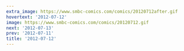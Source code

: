 ```yaml
---
extra_image: https://www.smbc-comics.com/comics/20120712after.gif
hovertext: '2012-07-12'
image: https://www.smbc-comics.com/comics/20120712.gif
next: '2012-07-13'
prev: '2012-07-11'
title: '2012-07-12'
---
```

